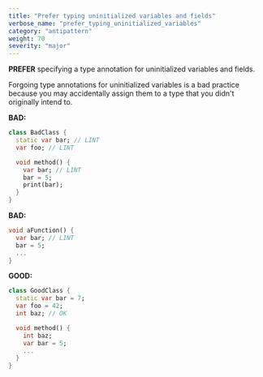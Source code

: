 ```yaml
---
title: "Prefer typing uninitialized variables and fields"
verbose_name: "prefer_typing_uninitialized_variables"
category: "antipattern"
weight: 70
severity: "major"
---
```

**PREFER** specifying a type annotation for uninitialized variables and fields.

Forgoing type annotations for uninitialized variables is a bad practice because
you may accidentally assign them to a type that you didn't originally intend to.

**BAD:**
```dart
class BadClass {
  static var bar; // LINT
  var foo; // LINT

  void method() {
    var bar; // LINT
    bar = 5;
    print(bar);
  }
}
```

**BAD:**
```dart
void aFunction() {
  var bar; // LINT
  bar = 5;
  ...
}
```

**GOOD:**
```dart
class GoodClass {
  static var bar = 7;
  var foo = 42;
  int baz; // OK

  void method() {
    int baz;
    var bar = 5;
    ...
  }
}
```


